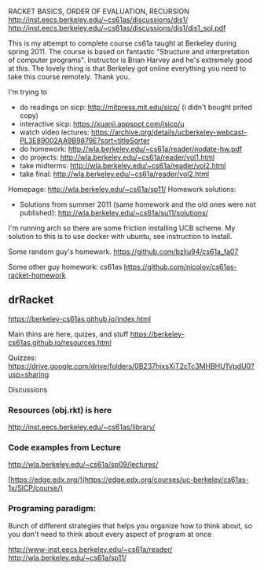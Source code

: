 RACKET BASICS, ORDER OF EVALUATION, RECURSION
http://inst.eecs.berkeley.edu/~cs61as/discussions/dis1/
http://inst.eecs.berkeley.edu/~cs61as/discussions/dis1/dis1_sol.pdf


This is my attempt to complete course cs61a taught at Berkeley during spring 2011.
The course is based on fantastic "Structure and interpretation of computer programs".
Instructor is Brian Harvey and he's extremely good at this.
The lovely thing is that Berkeley got online everything you need to take this course remotely. Thank you.

I'm trying to
 - do readings on sicp: http://mitpress.mit.edu/sicp/ (i didn't bought prited copy)
 - interactive sicp: https://xuanji.appspot.com/isicp/u
 - watch video lectures: https://archive.org/details/ucberkeley-webcast-PL3E89002AA9B9879E?sort=titleSorter
 - do homework: http://wla.berkeley.edu/~cs61a/reader/nodate-hw.pdf
 - do projects: http://wla.berkeley.edu/~cs61a/reader/vol1.html
 - take midterms: http://wla.berkeley.edu/~cs61a/reader/vol2.html
 - take final: http://wla.berkeley.edu/~cs61a/reader/vol2.html

Homepage: http://wla.berkeley.edu/~cs61a/sp11/
Homework solutions:
 - Solutions from summer 2011 (same homework and the old ones were not published): http://wla.berkeley.edu/~cs61a/su11/solutions/

I'm running arch so there are some friction installing UCB scheme. My solution to this is to use docker with ubuntu, see instruction to install.

Some random guy's homework.
https://github.com/bzliu94/cs61a_fa07

Some other guy homework: cs61as
https://github.com/nicolov/cs61as-racket-homework

## drRacket
https://berkeley-cs61as.github.io/index.html

Main thins are here, quizes, and stuff
https://berkeley-cs61as.github.io/resources.html

Quizzes:
https://drive.google.com/drive/folders/0B237hjxsXjT2cTc3MHBHU1VpdU0?usp=sharing

Discussions

### Resources (obj.rkt) is here
http://inst.eecs.berkeley.edu/~cs61as/library/

### Code examples from Lecture
http://wla.berkeley.edu/~cs61a/sp09/lectures/

[https://edge.edx.org/](https://edge.edx.org/courses/uc-berkeley/cs61as-1x/SICP/course/)


### Programing paradigm:
Bunch of different strategies that helps you organize how to think about, so you
don't need to think about every aspect of program at once


http://www-inst.eecs.berkeley.edu/~cs61a/reader/
http://wla.berkeley.edu/~cs61a/sp11/
